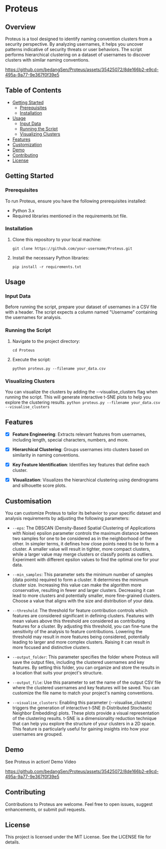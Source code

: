 # Proteus

## Overview

Proteus is a tool designed to identify naming convention clusters from a security perspective. By analyzing usernames, it helps you uncover patterns indicative of security threats or user behaviors. The script performs hierarchical clustering on a dataset of usernames to discover clusters with similar naming conventions.

https://github.com/bedangSen/Proteus/assets/35425072/8de166b2-e9cd-495a-9a77-9e367f0f39e5

## Table of Contents
+ [Getting Started](#getting-started)
    + [Prerequisites](#prerequisites)
    + [Installation](#installation)
+ [Usage](#usage)
    + [Input Data](#input-data)
    + [Running the Script](#running-the-script)
    + [Visualizing Clusters](#visualizing-clusters)
+ [Features](#features)
+ [Customization](#customization)
+ [Demo](#demo)
+ [Contributing](#contributing)
+ [License](#license)

## Getting Started

### Prerequisites
To run Proteus, ensure you have the following prerequisites installed:

+ Python 3.x
+ Required libraries mentioned in the requirements.txt file.

### Installation
1. Clone this repository to your local machine:
    ```
    git clone https://github.com/your-username/Proteus.git
    ```

1. Install the necessary Python libraries:

    ```
    pip install -r requirements.txt
    ```

## Usage

### Input Data
Before running the script, prepare your dataset of usernames in a CSV file with a header. The script expects a column named "Username" containing the usernames for analysis.

### Running the Script
1. Navigate to the project directory:
    ```
    cd Proteus
    ```

1. Execute the script:
    ```
    python proteus.py --filename your_data.csv
    ```

### Visualizing Clusters
You can visualize the clusters by adding the --visualise_clusters flag when running the script. This will generate interactive t-SNE plots to help you explore the clustering results.
    ```
    python proteus.py --filename your_data.csv --visualise_clusters
    ```

## Features
- [x] **Feature Engineering**: Extracts relevant features from usernames, including length, special characters, numbers, and more.

- [x] **Hierarchical Clustering**: Groups usernames into clusters based on similarity in naming conventions.

- [x] **Key Feature Identification**: Identifies key features that define each cluster.

- [x] **Visualization**: Visualizes the hierarchical clustering using dendrograms and silhouette score plots.

## Customisation

You can customize Proteus to tailor its behavior to your specific dataset and analysis requirements by adjusting the following parameters:

+ `--eps`: The DBSCAN (Density-Based Spatial Clustering of Applications with Noise) epsilon parameter controls the maximum distance between two samples for one to be considered as in the neighborhood of the other. In simpler terms, it defines how close points need to be to form a cluster. A smaller value will result in tighter, more compact clusters, while a larger value may merge clusters or classify points as outliers. Experiment with different epsilon values to find the optimal one for your data.

+ `--min_samples`: This parameter sets the minimum number of samples (data points) required to form a cluster. It determines the minimum cluster size. Increasing this value can make the algorithm more conservative, resulting in fewer and larger clusters. Decreasing it can lead to more clusters and potentially smaller, more fine-grained clusters. Choose a value that aligns with the size and distribution of your data.

+ `--threshold`: The threshold for feature contribution controls which features are considered significant in defining clusters. Features with mean values above this threshold are considered as contributing features for a cluster. By adjusting this threshold, you can fine-tune the sensitivity of the analysis to feature contributions. Lowering the threshold may result in more features being considered, potentially leading to larger and more complex clusters. Raising it can result in more focused and distinctive clusters.

+ `--output_folder`: This parameter specifies the folder where Proteus will save the output files, including the clustered usernames and key features. By setting this folder, you can organize and store the results in a location that suits your project's structure.

+ `--output_file`: Use this parameter to set the name of the output CSV file where the clustered usernames and key features will be saved. You can customize the file name to match your project's naming conventions.

+ `--visualise_clusters`: Enabling this parameter (--visualise_clusters) triggers the generation of interactive t-SNE (t-Distributed Stochastic Neighbor Embedding) plots. These plots provide a visual representation of the clustering results. t-SNE is a dimensionality reduction technique that can help you explore the structure of your clusters in a 2D space. This feature is particularly useful for gaining insights into how your usernames are grouped.

## Demo
See Proteus in action! Demo Video

https://github.com/bedangSen/Proteus/assets/35425072/8de166b2-e9cd-495a-9a77-9e367f0f39e5

## Contributing
Contributions to Proteus are welcome. Feel free to open issues, suggest enhancements, or submit pull requests.

## License
This project is licensed under the MIT License. See the LICENSE file for details.
